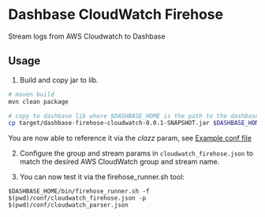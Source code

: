 Dashbase CloudWatch Firehose
======
Stream logs from AWS Cloudwatch to Dashbase

Usage
-----
1. Build and copy jar to lib.
  ```bash
  # maven build
  mvn clean package

  # copy to dashbase lib where $DASHBASE_HOME is the path to the dashbase-engine directory
  cp target/dashbase-firehose-cloudwatch-0.0.1-SNAPSHOT.jar $DASHBASE_HOME/dashbase/target/lib
  ```

  You are now able to reference it via the *clazz* param, see [Example conf file](https://github.com/dashbase/dashbase-extensions/blob/master/dashbase-firehose-cloudwatch/conf/cloudwatch_firehose.json)

2. Configure the group and stream params in `cloudwatch_firehose.json` to match the desired AWS CloudWatch group and stream name.

3. You can now test it via the firehose_runner.sh tool:

  ~~~~
  $DASHBASE_HOME/bin/firehose_runner.sh -f $(pwd)/conf/cloudwatch_firehose.json -p $(pwd)/conf/cloudwatch_parser.json
  ~~~~
